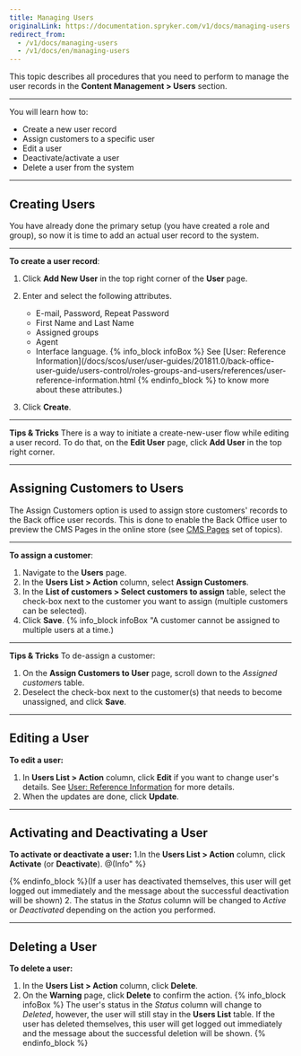 ```yaml
---
title: Managing Users
originalLink: https://documentation.spryker.com/v1/docs/managing-users
redirect_from:
  - /v1/docs/managing-users
  - /v1/docs/en/managing-users
---
```


This topic describes all procedures that you need to perform to manage the user records in the **Content Management > Users** section.
***
You will learn how to:
* Create a new user record
* Assign customers to a specific user
* Edit a user
* Deactivate/activate a user
* Delete a user from the system
***
## Creating Users

You have already done the primary setup (you have created a role and group), so now it is time to add an actual user record to the system.
***
**To create a user record**:
1. Click **Add New User** in the top right corner of the **User** page.
2. Enter and select the following attributes.  

    * E-mail, Password, Repeat Password
    * First Name and Last Name
    * Assigned groups
    * Agent
    * Interface language.
    {% info_block infoBox %}
See [User: Reference Information](/docs/scos/user/user-guides/201811.0/back-office-user-guide/users-control/roles-groups-and-users/references/user-reference-information.html
{% endinfo_block %} to know more about these attributes.)
3. Click **Create**.
    
***
**Tips & Tricks**
There is a way to initiate a create-new-user flow while editing a user record. To do that, on the **Edit User** page, click **Add User** in the top right corner.
***

## Assigning Customers to Users
The Assign Customers option is used to assign store customers' records to the Back office user records. This is done to enable the Back Office user to preview the CMS Pages in the online store (see [CMS Pages](https://documentation.spryker.com/v1/docs/managing-cms-pages#previewing-cms-pages) set of topics).
*** 
**To assign a customer**:
1. Navigate to the **Users** page.
2. In the **Users List > Action** column, select **Assign Customers**. 
3. In the **List of customers > Select customers to assign** table, select the check-box next to the customer you want to assign (multiple customers can be selected).
4. Click **Save**.
{% info_block infoBox "A customer cannot be assigned to multiple users at a time.)
***
**Tips & Tricks**
To de-assign a customer: 
1. On the **Assign Customers to User** page, scroll down to the *Assigned customer*s table.
2. Deselect the check-box next to the customer(s) that needs to become unassigned, and click **Save**.
***

## Editing a User
**To edit a user:**
1. In **Users List > Action** column, click **Edit**  if you want to change user's details. See [User: Reference Information](/docs/scos/user/user-guides/201811.0/back-office-user-guide/users-control/roles-groups-and-users/references/user-reference-information.html) for  more details.
2. When the updates are done, click **Update**.
***
## Activating and Deactivating a User
**To activate or deactivate a user:**
1.In the **Users List > Action** column, click **Activate** (or **Deactivate**).
@(Info" %}

{% endinfo_block %}(If a user has deactivated themselves, this user will get logged out immediately and the message about the successful deactivation will be shown)
2. The status in the _Status_ column will be changed to *Active* or *Deactivated* depending on the action you performed.
 ***
 ## Deleting a User 
**To delete a user:**
 1. In the **Users List > Action** column, click **Delete**.
2. On the **Warning** page, click **Delete** to confirm the action.
{% info_block infoBox %}
The user's status in the _Status_ column will change to _Deleted_, however, the user will still stay in the **Users List** table. If the user has deleted themselves, this user will get logged out immediately and the message about the successful deletion will be shown.
{% endinfo_block %}
